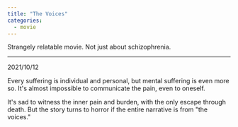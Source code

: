 ```yaml
---
title: "The Voices"
categories:
  - movie
---
```


Strangely relatable movie. Not just about schizophrenia.


---
2021/10/12

Every suffering is individual and personal, but mental suffering is even more so. It's almost impossible to communicate the pain, even to oneself.


It's sad to witness the inner pain and burden, with the only escape through death.
But the story turns to horror if the entire narrative is from "the voices."
